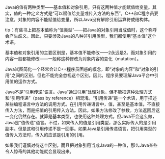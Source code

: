 Java的值有两种类型——基本值和对象引用。只有这两种值才能赋值给变量。其实，值的一种定义方式是“可以赋值给变量或传入方法的东西”。C++和C程序员要注意，对象的内容不能赋值给变量，所以Java没有解除引用运算符或结构体。

tip：有些书上把基本值称为“值类型”——把Java的对象引用当成值时，这个称呼会产生歧义。因此，只要涉及Java的八种非引用类型，我们都使用“基本值”这个术语。

基本值和对象引用的主要区别是，基本值不能修改——2永远是2。而对象引用的内容一般都能修改——一般称这种修改为对象内容的变化（mutation）。

Java试图简化一个经常会让C++程序员困惑的概念，即“对象的内容”和“对象的引用”之间的区别。但也不能完全忽视这个区别，因此，程序员要理解Java平台中引用值的运作方式。

Java不是“引用传递”语言。Java“通过引用”处理对象，但不能把这种处理方式和“引用传递”（pass by reference）相混淆。“引用传递”是一个术语，用于描述某些编程语言中方法的调用方式。在引用传递语言中，值，甚至是基本值，不直接传入方法，而是把值的引用传入方法。因此，如果方法修改了参数，方法返回后这一变化仍然存在。就算是基本类型，也使用这种处理方式。但Java不会这么做，Java是“值传递”语言。不过，如果传入的值是引用类型，那么实际传入的是引用副本。但是这和引用传递不是一回事。如果Java是引用传递语言，把引用类型的值传入方法时，传入的应该是引用的引用。

如果我们谨慎对待这个区别，而且把对象引用当成Java的一种值，那么Java某些令人惊奇的其他功能就会显现出来。
